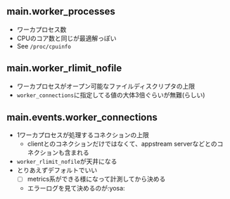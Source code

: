 ## main.worker_processes
- ワーカプロセス数
- CPUのコア数と同じが最適解っぽい
- See `/proc/cpuinfo`

## main.worker_rlimit_nofile
- ワーカプロセスがオープン可能なファイルディスクリプタの上限
- `worker_connections`に指定してる値の大体3倍ぐらいが無難(らしい)

## main.events.worker_connections
- 1ワーカプロセスが処理するコネクションの上限
    - clientとのコネクションだけではなくて、appstream serverなどとのコネクションも含まれる
- `worker_rlimit_nofile`が天井になる
- とりあえずデフォルトでいい
    - [ ] metrics系ができる様になって計測してから決める
    - エラーログを見て決めるのが:yosa:

